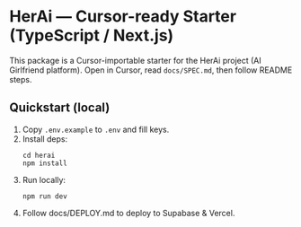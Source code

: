 # HerAi — Cursor-ready Starter (TypeScript / Next.js)

This package is a Cursor-importable starter for the HerAi project (AI Girlfriend platform).
Open in Cursor, read `docs/SPEC.md`, then follow README steps.

## Quickstart (local)
1. Copy `.env.example` to `.env` and fill keys.
2. Install deps:
   ```
   cd herai
   npm install
   ```
3. Run locally:
   ```
   npm run dev
   ```
4. Follow docs/DEPLOY.md to deploy to Supabase & Vercel.

